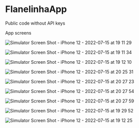 # FlanelinhaApp
 Public code without API keys
 
 
App screens

![Simulator Screen Shot - iPhone 12 - 2022-07-15 at 19 11 29](https://user-images.githubusercontent.com/23336618/180491054-ac2f1beb-32ff-43d5-bda5-c330b6ac03a6.png)

![Simulator Screen Shot - iPhone 12 - 2022-07-15 at 19 11 34](https://user-images.githubusercontent.com/23336618/180491083-40dd38a3-4a18-4e1c-b2aa-385b962c208e.png)

![Simulator Screen Shot - iPhone 12 - 2022-07-15 at 19 12 10](https://user-images.githubusercontent.com/23336618/180489244-d38e5a65-73a2-4b38-95d7-9d2ed9eaad5e.png)

![Simulator Screen Shot - iPhone 12 - 2022-07-15 at 20 25 31](https://user-images.githubusercontent.com/23336618/180490235-7ea45f43-57be-423c-bab5-61f411e65dac.png)

![Simulator Screen Shot - iPhone 12 - 2022-07-15 at 20 27 23](https://user-images.githubusercontent.com/23336618/180490261-12edc655-f0d7-4d78-b776-cab49c07e335.png)

![Simulator Screen Shot - iPhone 12 - 2022-07-15 at 20 27 54](https://user-images.githubusercontent.com/23336618/180490548-b713d30e-8bd9-486a-837e-0b51f240eb5c.png)

![Simulator Screen Shot - iPhone 12 - 2022-07-15 at 20 27 59](https://user-images.githubusercontent.com/23336618/180490563-9791d4e2-7f49-4978-b151-3e9ddb61624f.png)

![Simulator Screen Shot - iPhone 12 - 2022-07-15 at 19 29 52](https://user-images.githubusercontent.com/23336618/180490800-eac66c1b-9405-4d7e-99e2-11f3ababb582.png)

![Simulator Screen Shot - iPhone 12 - 2022-07-15 at 19 12 25](https://user-images.githubusercontent.com/23336618/180492157-8142bffa-5731-4bc1-a2a1-451046077fd6.png)

